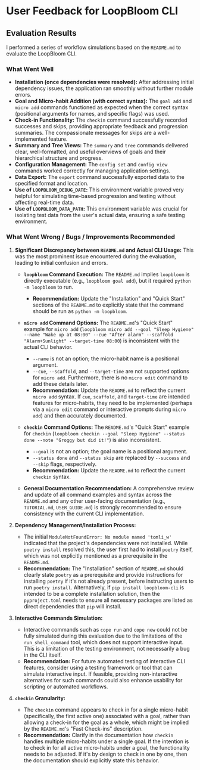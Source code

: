 # User Feedback for LoopBloom CLI

## Evaluation Results

I performed a series of workflow simulations based on the `README.md` to evaluate the LoopBloom CLI.

### What Went Well

*   **Installation (once dependencies were resolved):** After addressing initial dependency issues, the application ran smoothly without further module errors.
*   **Goal and Micro-habit Addition (with correct syntax):** The `goal add` and `micro add` commands functioned as expected when the correct syntax (positional arguments for names, and specific flags) was used.
*   **Check-in Functionality:** The `checkin` command successfully recorded successes and skips, providing appropriate feedback and progression summaries. The compassionate messages for skips are a well-implemented feature.
*   **Summary and Tree Views:** The `summary` and `tree` commands delivered clear, well-formatted, and useful overviews of goals and their hierarchical structure and progress.
*   **Configuration Management:** The `config set` and `config view` commands worked correctly for managing application settings.
*   **Data Export:** The `export` command successfully exported data to the specified format and location.
*   **Use of `LOOPBLOOM_DEBUG_DATE`:** This environment variable proved very helpful for simulating time-based progression and testing without affecting real-time data.
*   **Use of `LOOPBLOOM_DATA_PATH`:** This environment variable was crucial for isolating test data from the user's actual data, ensuring a safe testing environment.

### What Went Wrong / Bugs / Improvements Recommended

1.  **Significant Discrepancy between `README.md` and Actual CLI Usage:** This was the most prominent issue encountered during the evaluation, leading to initial confusion and errors.

    *   **`loopbloom` Command Execution:** The `README.md` implies `loopbloom` is directly executable (e.g., `loopbloom goal add`), but it required `python -m loopbloom` to run.
        *   **Recommendation:** Update the "Installation" and "Quick Start" sections of the `README.md` to explicitly state that the command should be run as `python -m loopbloom`.

    *   **`micro add` Command Options:** The `README.md`'s "Quick Start" example for `micro add` (`loopbloom micro add --goal "Sleep Hygiene" --name "Wake up at 08:00" --cue "After alarm" --scaffold "Alarm+Sunlight" --target-time 08:00`) is inconsistent with the actual CLI behavior.
        *   `--name` is not an option; the micro-habit name is a positional argument.
        *   `--cue`, `--scaffold`, and `--target-time` are not supported options for `micro add`. Furthermore, there is no `micro edit` command to add these details later.
        *   **Recommendation:** Update the `README.md` to reflect the current `micro add` syntax. If `cue`, `scaffold`, and `target-time` are intended features for micro-habits, they need to be implemented (perhaps via a `micro edit` command or interactive prompts during `micro add`) and then accurately documented.

    *   **`checkin` Command Options:** The `README.md`'s "Quick Start" example for `checkin` (`loopbloom checkin --goal "Sleep Hygiene" --status done --note "Groggy but did it!"`) is also inconsistent.
        *   `--goal` is not an option; the goal name is a positional argument.
        *   `--status done` and `--status skip` are replaced by `--success` and `--skip` flags, respectively.
        *   **Recommendation:** Update the `README.md` to reflect the current `checkin` syntax.

    *   **General Documentation Recommendation:** A comprehensive review and update of all command examples and syntax across the `README.md` and any other user-facing documentation (e.g., `TUTORIAL.md`, `USER_GUIDE.md`) is strongly recommended to ensure consistency with the current CLI implementation.

2.  **Dependency Management/Installation Process:**
    *   The initial `ModuleNotFoundError: No module named 'tomli_w'` indicated that the project's dependencies were not installed. While `poetry install` resolved this, the user first had to install `poetry` itself, which was not explicitly mentioned as a prerequisite in the `README.md`.
    *   **Recommendation:** The "Installation" section of `README.md` should clearly state `poetry` as a prerequisite and provide instructions for installing `poetry` if it's not already present, before instructing users to run `poetry install`. Alternatively, if `pip install loopbloom-cli` is intended to be a complete installation solution, then the `pyproject.toml` needs to ensure all necessary packages are listed as direct dependencies that `pip` will install.

3.  **Interactive Commands Simulation:**
    *   Interactive commands such as `cope run` and `cope new` could not be fully simulated during this evaluation due to the limitations of the `run_shell_command` tool, which does not support interactive input. This is a limitation of the testing environment, not necessarily a bug in the CLI itself.
    *   **Recommendation:** For future automated testing of interactive CLI features, consider using a testing framework or tool that can simulate interactive input. If feasible, providing non-interactive alternatives for such commands could also enhance usability for scripting or automated workflows.

4.  **`checkin` Granularity:**
    *   The `checkin` command appears to check in for a single micro-habit (specifically, the first active one) associated with a goal, rather than allowing a check-in for the goal as a whole, which might be implied by the `README.md`'s "Fast Check-ins" description.
    *   **Recommendation:** Clarify in the documentation how `checkin` handles multiple micro-habits under a single goal. If the intention is to check in for all active micro-habits under a goal, the functionality needs to be adjusted. If it's by design to check in one by one, then the documentation should explicitly state this behavior.